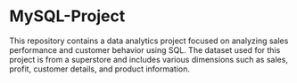 # MySQL-Project
This repository contains a data analytics project focused on analyzing sales performance and customer behavior using SQL. The dataset used for this project is from a superstore and includes various dimensions such as sales, profit, customer details, and product information.
